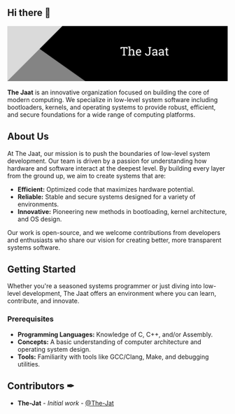 ## Hi there 👋
![Organization Banner](./assets/Banner.png)

**The Jaat** is an innovative organization focused on building the core of modern computing. We specialize in low-level system software including bootloaders, kernels, and operating systems to provide robust, efficient, and secure foundations for a wide range of computing platforms.

## About Us

At The Jaat, our mission is to push the boundaries of low-level system development. Our team is driven by a passion for understanding how hardware and software interact at the deepest level. By building every layer from the ground up, we aim to create systems that are:

- **Efficient:** Optimized code that maximizes hardware potential.
- **Reliable:** Stable and secure systems designed for a variety of environments.
- **Innovative:** Pioneering new methods in bootloading, kernel architecture, and OS design.

Our work is open-source, and we welcome contributions from developers and enthusiasts who share our vision for creating better, more transparent systems software.

## Getting Started

Whether you're a seasoned systems programmer or just diving into low-level development, The Jaat offers an environment where you can learn, contribute, and innovate.

### Prerequisites

- **Programming Languages:** Knowledge of C, C++, and/or Assembly.
- **Concepts:** A basic understanding of computer architecture and operating system design.
- **Tools:** Familiarity with tools like GCC/Clang, Make, and debugging utilities.

## Contributors ✒
- **The-Jat** - _Initial work_ - [@The-Jat](https://github.com/The-Jat)
